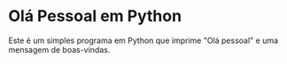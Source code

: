 # Olá Pessoal em Python

Este é um simples programa em Python que imprime "Olá pessoal" e uma mensagem de boas-vindas.
